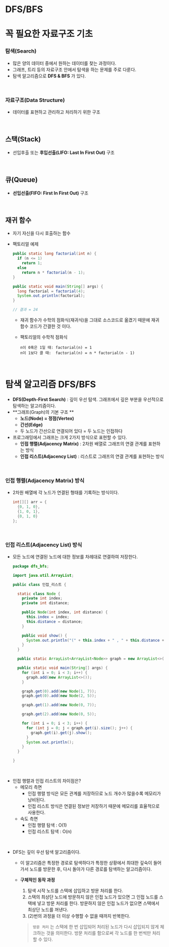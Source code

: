 # DFS/BFS

# 꼭 필요한 자료구조 기초

### 탐색(Search)

* 많은 양의 데이터 중에서 원하는 데이터를 찾는 과정이다.
* 그래프, 트리 등의 자료구조 안에서 탐색을 하는 문제를 주로 다룬다.
* 탐색 알고리즘으로 **DFS & BFS** 가 있다.

<br>

### 자료구조(Data Structure)

* 데이터를 표현하고 관리하고 처리하기 위한 구조

<br>

## 스택(Stack)

* 선입후출 또는 **후입선출(LIFO: Last In First Out)** 구조

<br>

## 큐(Queue)

* **선입선출(FIFO: First In First Out)** 구조

<br>

## 재귀 함수

* 자기 자신을 다시 호출하는 함수

* 팩토리얼 예제

  ```java
  public static long factorial(int n) {
    if (n <= 1)
      return 1;
    else
      return n * factorial(n - 1);
  }
  
  public static void main(String[] args) {
    long factorial = factorial(4);
    System.out.println(factorial);
  }
  
  // 결과 = 24
  ```
  * 재귀 함수가 수학의 점화식(재귀식)을 그대로 소스코드로 옮겼기 때문에 재귀 함수 코드가 간결한 것 이다.

  * 팩토리얼의 수학적 점화식

    ```
    n이 0혹은 1일 때: factorial(n) = 1
    n이 1보다 클 때:  factorial(n) = n * factorial(n - 1)
    ```

<br>

# 탐색 알고리즘 DFS/BFS

* **DFS(Depth-First Search)** : 깊이 우선 탐색. 그래프에서 깊은 부분을 우선적으로 탐색하는 알고리즘이다.
* **그래프(Graph)의 기본 구조 **
  * **노드(Node) = 정점(Vertex)**
  * **간선(Edge)**
  * 두 노드가 간선으로 연결되어 있다 = 두 노드는 인접하다
* 프로그래밍에서 그래프는 크게 2가지 방식으로 표현할 수 있다.
  * **인접 행렬(Adjacency Matrix)** : 2차원 배열로 그래프의 연결 관계를 표현하는 방식
  * **인접 리스트(Adjacency List)** : 리스트로 그래프의 연결 관계를 표현하는 방식

<br>

### 인접 행렬(Adjacency Matrix) 방식

* 2차원 배열에 각 노드가 연결된 형태를 기록하는 방식이다.

  ```java
  int[][] arr = {
    {0, 1, 0},
    {1, 0, 1},
    {0, 1, 0}
  };
  ```

<br>

### 인접 리스트(Adjacency List) 방식

* 모든 노드에 연결된 노드에 대한 정보를 차례대로 연결하여 저장한다.

  ```java
  package dfs_bfs;
  
  import java.util.ArrayList;
  
  public class 인접_리스트 {
  
    static class Node {
      private int index;
      private int distance;
  
      public Node(int index, int distance) {
        this.index = index;
        this.distance = distance;
      }
  
      public void show() {
        System.out.println("(" + this.index + " , " + this.distance + ") ");
      }
    }
  
    public static ArrayList<ArrayList<Node>> graph = new ArrayList<>();
  
    public static void main(String[] args) {
      for (int i = 0; i < 3; i++) {
        graph.add(new ArrayList<>());
      }
  
      graph.get(0).add(new Node(1, 7));
      graph.get(0).add(new Node(2, 5));
  
      graph.get(1).add(new Node(0, 7));
  
      graph.get(2).add(new Node(0, 5));
  
      for (int i = 0; i < 3; i++) {
        for (int j = 0; j < graph.get(i).size(); j++) {
          graph.get(i).get(j).show();
        }
        System.out.println();
      }
    }
  
  }
  ```

<br>

* 인접 행렬과 인접 리스트의 차이점은?
  * 메모리 측면
    * 인접 행렬 방식은 모든 관계를 저장하므로 노드 개수가 많을수록 메모리가 낭비된다.
    * 인접 리스트 방식은 연결된 정보만 저장하기 때문에 메모리를 효율적으로 사용한다.
  * 속도 측면
    * 인접 행렬 탐색 : O(1)
    * 인접 리스트 탐색 : O(n)

<br>

* DFS는 깊이 우선 탐색 알고리즘이다.

  * 이 알고리즘은 특정한 경로로 탐색하다가 특정한 상황에서 최대한 깊숙이 들어가서 노드를 방문한 후, 다시 돌아가 다른 경로를 탐색하는 알고리즘이다.

  * **구체적인 동작 과정**

    1. 탐색 시작 노드를 스택에 삽입하고 방문 처리를 한다.
    2. 스택의 최상단 노드에 방문하지 않은 인접 노드가 있으면 그 인접 노드를 스택에 넣고 방문 처리를 한다. 방문하지 않은 인접 노드가 없으면 스택에서 최상단 노드를 꺼낸다.
    3. (2)번의 과정을 더 이상 수행할 수 없을 때까지 반복한다.

    > `방문 처리` 는 스택에 한 번 삽입되어 처리된 노드가 다시 삽입되지 않게 체크하는 것을 의미한다. 방문 처리를 함으로써 각 노드를 한 번씩만 처리할 수 있다.